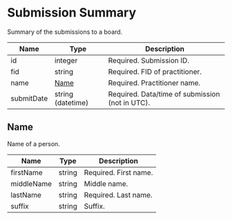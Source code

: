 # Submission Summary

Summary of the submissions to a board.

| Name | Type | Description |
| - | - | - |
| id | integer | Required. Submission ID. |
| fid | string | Required. FID of practitioner. |
| name | [Name](#name) | Required. Practitioner name. |
| submitDate | string (datetime) | Required. Data/time of submission (not in UTC). |

## Name

Name of a person.

| Name | Type | Description |
| - | - | - |
| firstName | string | Required. First name. |
| middleName | string | Middle name. |
| lastName | string | Required. Last name. |
| suffix | string | Suffix. |
